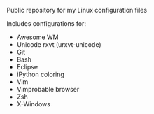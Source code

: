 Public repository for my Linux configuration files

Includes configurations for:
- Awesome WM
- Unicode rxvt (urxvt-unicode)
- Git
- Bash
- Eclipse
- iPython coloring
- Vim
- Vimprobable browser
- Zsh
- X-Windows

